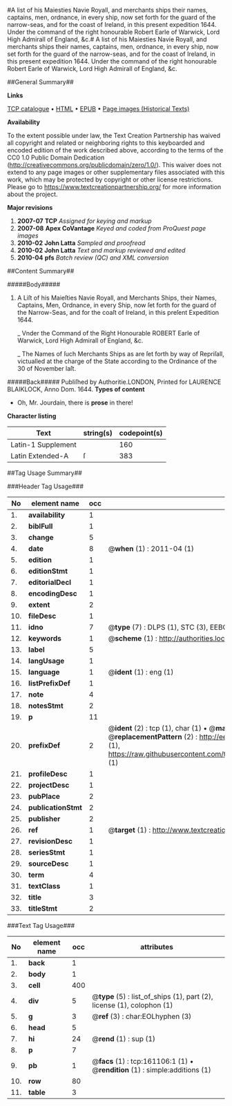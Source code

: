 #A list of his Maiesties Navie Royall, and merchants ships their names, captains, men, ordnance, in every ship, now set forth for the guard of the narrow-seas, and for the coast of Ireland, in this present expedition 1644. Under the command of the right honourable Robert Earle of Warwick, Lord High Admirall of England, &c.#
A list of his Maiesties Navie Royall, and merchants ships their names, captains, men, ordnance, in every ship, now set forth for the guard of the narrow-seas, and for the coast of Ireland, in this present expedition 1644. Under the command of the right honourable Robert Earle of Warwick, Lord High Admirall of England, &c.

##General Summary##

**Links**

[TCP catalogue](http://www.ota.ox.ac.uk/tcp/)  • 
[HTML](http://tei.it.ox.ac.uk/tcp/Texts-HTML/free/A88/A88318.html)  • 
[EPUB](http://tei.it.ox.ac.uk/tcp/Texts-EPUB/free/A88/A88318.epub) • 
[Page images (Historical Texts)](https://historicaltexts.jisc.ac.uk/eebo-99870831e)

**Availability**

To the extent possible under law, the Text Creation Partnership has waived all copyright and related or neighboring rights to this keyboarded and encoded edition of the work described above, according to the terms of the CC0 1.0 Public Domain Dedication (http://creativecommons.org/publicdomain/zero/1.0/). This waiver does not extend to any page images or other supplementary files associated with this work, which may be protected by copyright or other license restrictions. Please go to https://www.textcreationpartnership.org/ for more information about the project.

**Major revisions**

1. __2007-07__ __TCP__ *Assigned for keying and markup*
1. __2007-08__ __Apex CoVantage__ *Keyed and coded from ProQuest page images*
1. __2010-02__ __John Latta__ *Sampled and proofread*
1. __2010-02__ __John Latta__ *Text and markup reviewed and edited*
1. __2010-04__ __pfs__ *Batch review (QC) and XML conversion*

##Content Summary##

#####Body#####

1. A Liſt of his Maieſties Navie Royall, and Merchants Ships, their Names, Captains, Men, Ordnance, in every Ship, now ſet forth for the guard of the Narrow-Seas, and for the coaſt of Ireland, in this preſent Expedition 1644.

    _ Vnder the Command of the Right Honourable ROBERT Earle of Warwick, Lord High Admirall of England, &c.

    _ The Names of ſuch Merchants Ships as are ſet forth by way of Repriſall, victualled at the charge of the State according to the Ordinance of the 30 of November laſt.

#####Back#####
Publiſhed by Authoritie.LONDON, Printed for LAURENCE BLAIKLOCK, Anno Dom. 1644.
**Types of content**

  * Oh, Mr. Jourdain, there is **prose** in there!

**Character listing**


|Text|string(s)|codepoint(s)|
|---|---|---|
|Latin-1 Supplement| |160|
|Latin Extended-A|ſ|383|

##Tag Usage Summary##

###Header Tag Usage###

|No|element name|occ|attributes|
|---|---|---|---|
|1.|__availability__|1||
|2.|__biblFull__|1||
|3.|__change__|5||
|4.|__date__|8| @__when__ (1) : 2011-04 (1)|
|5.|__edition__|1||
|6.|__editionStmt__|1||
|7.|__editorialDecl__|1||
|8.|__encodingDesc__|1||
|9.|__extent__|2||
|10.|__fileDesc__|1||
|11.|__idno__|7| @__type__ (7) : DLPS (1), STC (3), EEBO-CITATION (1), PROQUEST (1), VID (1)|
|12.|__keywords__|1| @__scheme__ (1) : http://authorities.loc.gov/ (1)|
|13.|__label__|5||
|14.|__langUsage__|1||
|15.|__language__|1| @__ident__ (1) : eng (1)|
|16.|__listPrefixDef__|1||
|17.|__note__|4||
|18.|__notesStmt__|2||
|19.|__p__|11||
|20.|__prefixDef__|2| @__ident__ (2) : tcp (1), char (1)  •  @__matchPattern__ (2) : ([0-9\-]+):([0-9IVX]+) (1), (.+) (1)  •  @__replacementPattern__ (2) : http://eebo.chadwyck.com/downloadtiff?vid=$1&page=$2 (1), https://raw.githubusercontent.com/textcreationpartnership/Texts/master/tcpchars.xml#$1 (1)|
|21.|__profileDesc__|1||
|22.|__projectDesc__|1||
|23.|__pubPlace__|2||
|24.|__publicationStmt__|2||
|25.|__publisher__|2||
|26.|__ref__|1| @__target__ (1) : http://www.textcreationpartnership.org/docs/. (1)|
|27.|__revisionDesc__|1||
|28.|__seriesStmt__|1||
|29.|__sourceDesc__|1||
|30.|__term__|4||
|31.|__textClass__|1||
|32.|__title__|3||
|33.|__titleStmt__|2||


###Text Tag Usage###

|No|element name|occ|attributes|
|---|---|---|---|
|1.|__back__|1||
|2.|__body__|1||
|3.|__cell__|400||
|4.|__div__|5| @__type__ (5) : list_of_ships (1), part (2), license (1), colophon (1)|
|5.|__g__|3| @__ref__ (3) : char:EOLhyphen (3)|
|6.|__head__|5||
|7.|__hi__|24| @__rend__ (1) : sup (1)|
|8.|__p__|7||
|9.|__pb__|1| @__facs__ (1) : tcp:161106:1 (1)  •  @__rendition__ (1) : simple:additions (1)|
|10.|__row__|80||
|11.|__table__|3||
